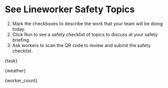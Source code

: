 # See Lineworker Safety Topics

1. Mark the checkboxes to describe the work that your team will be doing today.
2. Click Run to see a safety checklist of topics to discuss at your safety briefing.
3. Ask workers to scan the QR code to review and submit the safety checklist.

[//]: # ( {work_description} )

{task}

[//]: # ( {environment} )

[//]: # ( {equipment} )

{weather}

{worker_count}
